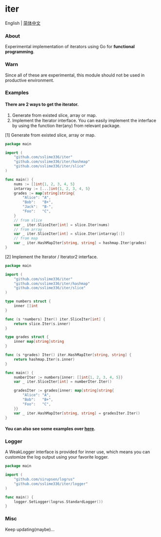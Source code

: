 # iter

English | [简体中文](README_cn.md)

### About

Experimental implementation of iterators using Go for **functional programming**.

### Warn

Since all of these are experimental, this module should not be used in productive environment.

### Examples

#### There are 2 ways to get the iterator.
1. Generate from existed slice, array or map.
2. Implement the Iterator interface. You can easily implement the interface by using the function Iter(any) from relevant package.


[1] Generate from existed slice, array or map.

```go
package main

import (
	"github.com/sslime336/iter"
	"github.com/sslime336/iter/hashmap"
	"github.com/sslime336/iter/slice"
)

func main() {
	nums := []int{1, 2, 3, 4, 5}
	intarray := [...]int{1, 2, 3, 4, 5}
	grades := map[string]string{
		"Alice": "A",
		"Bob":   "B+",
		"Jack":  "B-",
		"Foo":   "C",
	}
	// from slice
	var _ iter.SliceIter[int] = slice.Iter(nums)
	// from array
	var _ iter.SliceIter[int] = slice.Iter(intarray[:])
	// from map
	var _ iter.HashMapIter[string, string] = hashmap.Iter(grades)
}

```


[2] Implement the Iterator / Iterator2 interface.

```go
package main

import (
	"github.com/sslime336/iter"
	"github.com/sslime336/iter/hashmap"
	"github.com/sslime336/iter/slice"
)

type numbers struct {
	inner []int
}

func (s *numbers) Iter() iter.SliceIter[int] {
	return slice.Iter(s.inner)
}

type grades struct {
	inner map[string]string
}

func (s *grades) Iter() iter.HashMapIter[string, string] {
	return hashmap.Iter(s.inner)
}

func main() {
	numberIter := numbers{inner: []int{1, 2, 3, 4, 5}}
	var _ iter.SliceIter[int] = numberIter.Iter()

	gradesIter := grades{inner: map[string]string{
		"Alice": "A",
		"Bob":   "B+",
		"Foo":   "C",
	}}
	var _ iter.HashMapIter[string, string] = gradesIter.Iter()
}

```

#### You can also see some examples over [here](./examples/demo.go).

### Logger

A WeakLogger interface is provided for inner use, which means you can customize the log output using your favorite logger.

```go
package main

import (
	"github.com/sirupsen/logrus"
	"github.com/sslime336/iter/logger"
)

func main() {
	logger.SetLogger(logrus.StandardLogger())
}

```

### Misc

Keep updating(maybe)...
